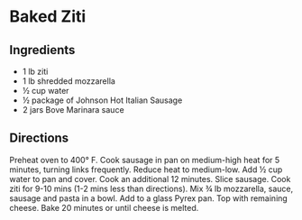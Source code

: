 # Baked Ziti

## Ingredients

- 1 lb ziti
- 1 lb shredded mozzarella
- ½ cup water
- ½ package of Johnson Hot Italian Sausage
- 2 jars Bove Marinara sauce

## Directions

Preheat oven to 400° F. Cook sausage in pan on medium-high heat for 5 minutes,
turning links frequently. Reduce heat to medium-low. Add ½ cup water to pan
and cover. Cook an additional 12 minutes. Slice sausage. Cook ziti for 9-10
mins (1-2 mins less than directions). Mix ¾ lb mozzarella, sauce, sausage and
pasta in a bowl. Add to a glass Pyrex pan. Top with remaining cheese. Bake 20
minutes or until cheese is melted.
